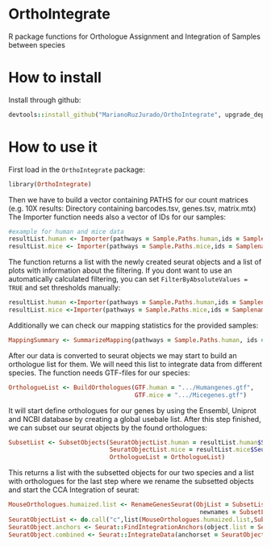 # OrthoIntegrate
R package functions for Orthologue Assignment and Integration of Samples between species

# <b> How to install </b>

Install through github:

```ruby
devtools::install_github("MarianoRuzJurado/OrthoIntegrate", upgrade_dependencies = FALSE)
```

# <b> How to use it </b>

First load in the ```OrthoIntegrate``` package:

```ruby
library(OrthoIntegrate)
```

Then we have to build a vector containing PATHS for our count matrices (e.g. 10X results: Directory containing barcodes.tsv, genes.tsv, matrix.mtx)
The Importer function needs also a vector of IDs for our samples:

```ruby
#example for human and mice data
resultList.human <- Importer(pathways = Sample.Paths.human,ids = Samplenames.human, FilterCells = TRUE,FilterByAbsoluteValues = FALSE, performScaling = TRUE)
resultList.mice <- Importer(pathways = Sample.Paths.mice,ids = Samplenames.mice, FilterCells = TRUE,FilterByAbsoluteValues = FALSE, performScaling = TRUE)
```
The function returns a list with the newly created seurat objects and a list of plots with information about the filtering.
If you dont want to use an automatically calculated filtering, you can set ```FilterByAbsoluteValues = TRUE``` and set thresholds manually:

```ruby
resultList.human <-Importer(pathways = Sample.Paths.human,ids = Samplenames.human, FilterCells = TRUE,FilterByAbsoluteValues = TRUE, performScaling = TRUE, minFeatures=300, maxFeatures=6000,minCounts=500,maxCounts=15000, maxMito=0.05)
resultList.mice <-Importer(pathways = Sample.Paths.mice,ids = Samplenames.mice, FilterCells = TRUE,FilterByAbsoluteValues = TRUE, performScaling = TRUE, minFeatures=300, maxFeatures=6000,minCounts=500,maxCounts=15000, maxMito=0.05)
```

Additionally we can check our mapping statistics for the provided samples:

```ruby
MappingSummary <- SummarizeMapping(pathways = Sample.Paths.human, ids = Samplenames.human) # optional for summary of mapping results by CR or star solo
```

After our data is converted to seurat objects we may start to build an orthologue list for them. We will need this list to integrate data from different species. The function needs GTF-files for our species:

```ruby
OrthologueList <- BuildOrthologues(GTF.human = ".../Humangenes.gtf",
                                   GTF.mice = ".../Micegenes.gtf")
```

It will start define orthologues for our genes by using the Ensembl, Uniprot and NCBI database by creating a global usebale list.
After this step finished, we can subset our seurat objects by the found orthologues:

```ruby
SubsetList <- SubsetObjects(SeuratObjectList.human = resultList.human$SeuratObjects,
                            SeuratObjectList.mice = resultList.mice$SeuratObjects,
                            OrthologueList = OrthologueList)
```
This returns a list with the subsetted objects for our two species and a list with orthologues for the last step where we rename the subsetted objects and start the CCA Integration of seurat:

```ruby
MouseOrthologues.humaized.list <- RenameGenesSeurat(ObjList = SubsetList$SeuratObject.mouse.combined.orthologs.list,
                                                     newnames = SubsetList$human.converted.mice.names)
SeuratObjectList <- do.call("c",list(MouseOrthologues.humaized.list,SubsetList$SeuratObject.human.combined.orthologs.list))
SeuratObject.anchors <- Seurat::FindIntegrationAnchors(object.list = SeuratObjectList, dims = 1:20)
SeuratObject.combined <- Seurat::IntegrateData(anchorset = SeuratObject.anchors, dims = 1:20)
```
